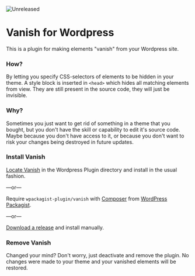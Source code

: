 ![Unreleased](https://img.shields.io/badge/Status-Unreleased-red.svg)

# Vanish for Wordpress

This is a plugin for making elements "vanish" from your Wordpress site.

### How?

By letting you specify CSS-selectors of elements to be hidden in your theme. A style block is inserted in `<head>` which hides all matching elements from view. They are still present in the source code, they will just be invisible. 

### Why?

Sometimes you just want to get rid of something in a theme that you bought, but you don't have the skill or capability to edit it's source code. Maybe because you don't have access to it, or because you don't want to risk your changes being destroyed in future updates. 

### Install Vanish

[Locate Vanish](https://wordpress.org/plugins/vanish/) in the Wordpress Plugin directory and install in the usual fashion.

—or—

Require `wpackagist-plugin/vanish` with [Composer](https://getcomposer.org/) from [WordPress Packagist](http://wpackagist.org/).

—or—

[Download a release](https://github.com/frebro/wp-vanish/releases) and install manually. 

### Remove Vanish

Changed your mind? Don't worry, just deactivate and remove the plugin. No changes were made to your theme and your vanished elements will be restored.

